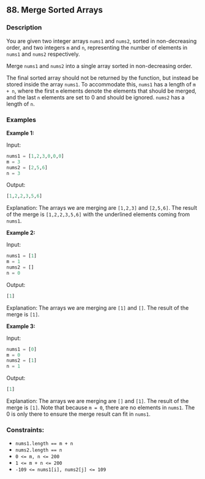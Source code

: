 ## 88. Merge Sorted Arrays

### Description
You are given two integer arrays `nums1` and `nums2`, sorted in non-decreasing order, and two integers `m` and `n`, representing the number of elements in `nums1` and `nums2` respectively.

Merge `nums1` and `nums2` into a single array sorted in non-decreasing order.

The final sorted array should not be returned by the function, but instead be stored inside the array `nums1`. To accommodate this, `nums1` has a length of `m + n`, where the first `m` elements denote the elements that should be merged, and the last `n` elements are set to 0 and should be ignored. `nums2` has a length of `n`.

### Examples

**Example 1:**

Input:
```python
nums1 = [1,2,3,0,0,0]
m = 3
nums2 = [2,5,6]
n = 3
```

Output:
```python
[1,2,2,3,5,6]
```

Explanation:
The arrays we are merging are `[1,2,3]` and `[2,5,6]`.
The result of the merge is `[1,2,2,3,5,6]` with the underlined elements coming from `nums1`.

**Example 2:**

Input:
```python
nums1 = [1]
m = 1
nums2 = []
n = 0
```

Output:
```python
[1]
```

Explanation:
The arrays we are merging are `[1]` and `[]`.
The result of the merge is `[1]`.

**Example 3:**

Input:
```python
nums1 = [0]
m = 0
nums2 = [1]
n = 1
```

Output:
```python
[1]
```

Explanation:
The arrays we are merging are `[]` and `[1]`.
The result of the merge is `[1]`.
Note that because `m = 0`, there are no elements in `nums1`. The 0 is only there to ensure the merge result can fit in `nums1`.

### Constraints:

- `nums1.length == m + n`
- `nums2.length == n`
- `0 <= m, n <= 200`
- `1 <= m + n <= 200`
- `-109 <= nums1[i], nums2[j] <= 109`